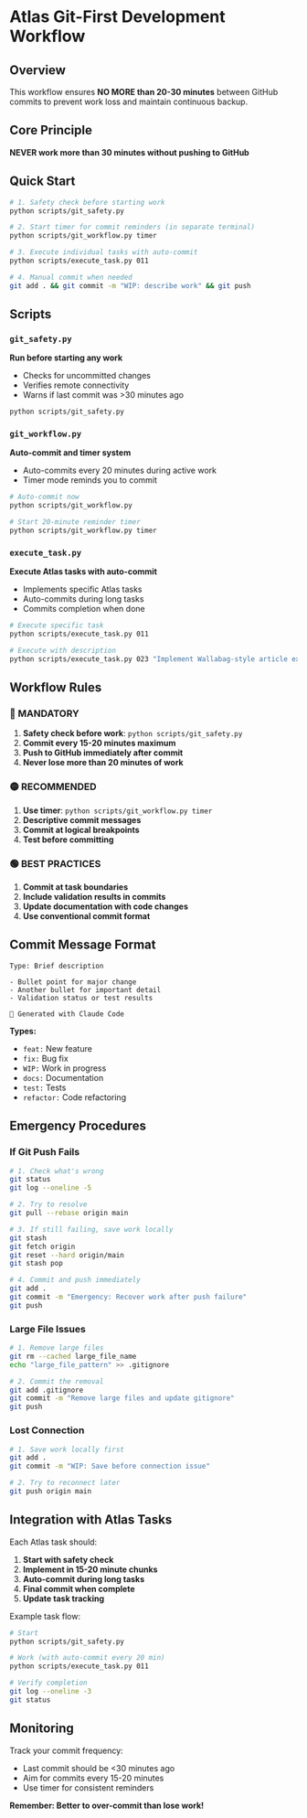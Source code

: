 # Atlas Git-First Development Workflow

## Overview

This workflow ensures **NO MORE than 20-30 minutes** between GitHub commits to prevent work loss and maintain continuous backup.

## Core Principle

**NEVER work more than 30 minutes without pushing to GitHub**

## Quick Start

```bash
# 1. Safety check before starting work
python scripts/git_safety.py

# 2. Start timer for commit reminders (in separate terminal)
python scripts/git_workflow.py timer

# 3. Execute individual tasks with auto-commit
python scripts/execute_task.py 011

# 4. Manual commit when needed
git add . && git commit -m "WIP: describe work" && git push
```

## Scripts

### `git_safety.py`
**Run before starting any work**
- Checks for uncommitted changes
- Verifies remote connectivity
- Warns if last commit was >30 minutes ago

```bash
python scripts/git_safety.py
```

### `git_workflow.py`
**Auto-commit and timer system**
- Auto-commits every 20 minutes during active work
- Timer mode reminds you to commit

```bash
# Auto-commit now
python scripts/git_workflow.py

# Start 20-minute reminder timer
python scripts/git_workflow.py timer
```

### `execute_task.py`
**Execute Atlas tasks with auto-commit**
- Implements specific Atlas tasks
- Auto-commits during long tasks
- Commits completion when done

```bash
# Execute specific task
python scripts/execute_task.py 011

# Execute with description
python scripts/execute_task.py 023 "Implement Wallabag-style article extraction"
```

## Workflow Rules

### 🔴 MANDATORY
1. **Safety check before work**: `python scripts/git_safety.py`
2. **Commit every 15-20 minutes maximum**
3. **Push to GitHub immediately after commit**
4. **Never lose more than 20 minutes of work**

### 🟡 RECOMMENDED
1. **Use timer**: `python scripts/git_workflow.py timer`
2. **Descriptive commit messages**
3. **Commit at logical breakpoints**
4. **Test before committing**

### 🟢 BEST PRACTICES
1. **Commit at task boundaries**
2. **Include validation results in commits**
3. **Update documentation with code changes**
4. **Use conventional commit format**

## Commit Message Format

```
Type: Brief description

- Bullet point for major change
- Another bullet for important detail
- Validation status or test results

🤖 Generated with Claude Code
```

**Types:**
- `feat:` New feature
- `fix:` Bug fix
- `WIP:` Work in progress
- `docs:` Documentation
- `test:` Tests
- `refactor:` Code refactoring

## Emergency Procedures

### If Git Push Fails
```bash
# 1. Check what's wrong
git status
git log --oneline -5

# 2. Try to resolve
git pull --rebase origin main

# 3. If still failing, save work locally
git stash
git fetch origin
git reset --hard origin/main
git stash pop

# 4. Commit and push immediately
git add .
git commit -m "Emergency: Recover work after push failure"
git push
```

### Large File Issues
```bash
# 1. Remove large files
git rm --cached large_file_name
echo "large_file_pattern" >> .gitignore

# 2. Commit the removal
git add .gitignore
git commit -m "Remove large files and update gitignore"
git push
```

### Lost Connection
```bash
# 1. Save work locally first
git add .
git commit -m "WIP: Save before connection issue"

# 2. Try to reconnect later
git push origin main
```

## Integration with Atlas Tasks

Each Atlas task should:

1. **Start with safety check**
2. **Implement in 15-20 minute chunks**
3. **Auto-commit during long tasks**
4. **Final commit when complete**
5. **Update task tracking**

Example task flow:
```bash
# Start
python scripts/git_safety.py

# Work (with auto-commit every 20 min)
python scripts/execute_task.py 011

# Verify completion
git log --oneline -3
git status
```

## Monitoring

Track your commit frequency:
- Last commit should be <30 minutes ago
- Aim for commits every 15-20 minutes
- Use timer for consistent reminders

**Remember: Better to over-commit than lose work!**